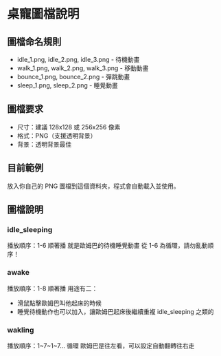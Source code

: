 # 桌寵圖檔說明

## 圖檔命名規則
- idle_1.png, idle_2.png, idle_3.png - 待機動畫
- walk_1.png, walk_2.png, walk_3.png - 移動動畫  
- bounce_1.png, bounce_2.png - 彈跳動畫
- sleep_1.png, sleep_2.png - 睡覺動畫

## 圖檔要求
- 尺寸：建議 128x128 或 256x256 像素
- 格式：PNG（支援透明背景）
- 背景：透明背景最佳

## 目前範例
放入你自己的 PNG 圖檔到這個資料夾，程式會自動載入並使用。

## 圖檔說明

### idle_sleeping
播放順序：1-6 順著播
就是歐姆巴的待機睡覺動畫
從 1-6 為循環，請勿亂動順序！

### awake
播放順序：1-8 順著播
用途有二：
- 滑鼠點擊歐姆巴叫他起床的時候
- 睡覺待機動作也可以加入，讓歐姆巴起床後繼續重複 idle_sleeping 之類的

### wakling 
播放順序：1~7~1~7... 循環
歐姆巴是往左看，可以設定自動翻轉往右走